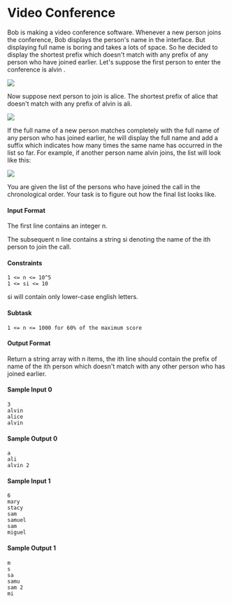 # Video Conference #

Bob is making a video conference software. Whenever a new person joins the conference, Bob displays the person's name in the interface.
But displaying full name is boring and takes a lots of space. So he decided to display the shortest prefix which doesn't match with any prefix of any person who have joined earlier.
Let's suppose the first person to enter the conference is alvin .

![](https://s3.amazonaws.com/hr-assets/0/1515332893-646e16b636-Conference.png)

Now suppose next person to join is alice. The shortest prefix of alice that doesn't match with any prefix of alvin is ali.

![](https://s3.amazonaws.com/hr-assets/0/1515333247-8470db87c2-Conference1.png)

If the full name of a new person matches completely with the full name of any person who has joined earlier, he will display the full name and add a suffix which indicates how many times the same name has occurred in the list so far. For example, if another person name alvin joins, the list will look like this:

![](https://s3.amazonaws.com/hr-assets/0/1515333466-436385cc1b-Conference2.png)

You are given the list of the persons who have joined the call in the chronological order. Your task is to figure out how the final list looks like.

#### Input Format ####

The first line contains an integer n.

The subsequent n line contains a string si	denoting the name of the ith person to join the call.

#### Constraints ####

    1 <= n <= 10^5
    1 <= si <= 10

si will contain only lower-case english letters.

#### Subtask ####

    1 <= n <= 1000 for 60% of the maximum score

#### Output Format ####

Return a string array with n items, the ith line should contain the prefix of name of the ith person which doesn't match with any other person who has joined earlier.

#### Sample Input 0 ####
    3
    alvin
    alice
    alvin

#### Sample Output 0 ####
    a   
    ali
    alvin 2

#### Sample Input 1 ####

    6
    mary
    stacy
    sam
    samuel
    sam
    miguel

#### Sample Output 1 ####

    m
    s
    sa
    samu
    sam 2
    mi
